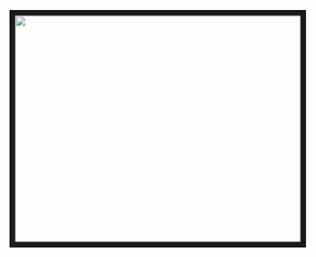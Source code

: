 <p align="center">
<img src="https://github.com/user-attachments/assets/f8dd70eb-eee6-425d-8ef6-91ce7321281e" width="530" height="400" border="10"/>
